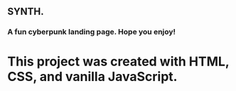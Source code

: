 ## SYNTH.

### A fun cyberpunk landing page. Hope you enjoy!

# This project was created with HTML, CSS, and vanilla JavaScript.
